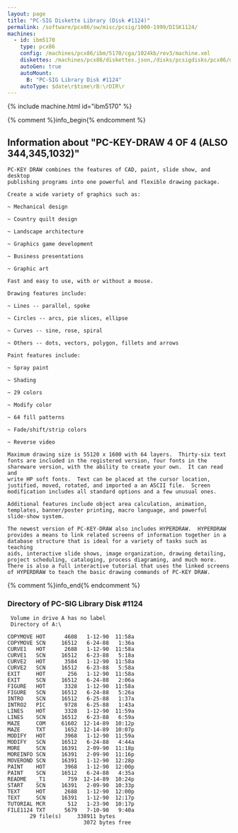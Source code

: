```yaml
---
layout: page
title: "PC-SIG Diskette Library (Disk #1124)"
permalink: /software/pcx86/sw/misc/pcsig/1000-1999/DISK1124/
machines:
  - id: ibm5170
    type: pcx86
    config: /machines/pcx86/ibm/5170/cga/1024kb/rev3/machine.xml
    diskettes: /machines/pcx86/diskettes.json,/disks/pcsigdisks/pcx86/diskettes.json
    autoGen: true
    autoMount:
      B: "PC-SIG Library Disk #1124"
    autoType: $date\r$time\rB:\rDIR\r
---
```


{% include machine.html id="ibm5170" %}

{% comment %}info_begin{% endcomment %}

## Information about "PC-KEY-DRAW 4 OF 4 (ALSO 344,345,1032)"

    PC-KEY DRAW combines the features of CAD, paint, slide show, and desktop
    publishing programs into one powerful and flexible drawing package.
    
    Create a wide variety of graphics such as:
    
    ~ Mechanical design
    
    ~ Country quilt design
    
    ~ Landscape architecture
    
    ~ Graphics game development
    
    ~ Business presentations
    
    ~ Graphic art
    
    Fast and easy to use, with or without a mouse.
    
    Drawing features include:
    
    ~ Lines -- parallel, spoke
    
    ~ Circles -- arcs, pie slices, ellipse
    
    ~ Curves -- sine, rose, spiral
    
    ~ Others -- dots, vectors, polygon, fillets and arrows
    
    Paint features include:
    
    ~ Spray paint
    
    ~ Shading
    
    ~ 29 colors
    
    ~ Modify color
    
    ~ 64 fill patterns
    
    ~ Fade/shift/strip colors
    
    ~ Reverse video
    
    Maximum drawing size is 55120 x 1600 with 64 layers.  Thirty-six text
    fonts are included in the registered version, four fonts in the
    shareware version, with the ability to create your own.  It can read and
    write HP soft fonts.  Text can be placed at the cursor location,
    justified, moved, rotated, and imported a an ASCII file.  Screen
    modification includes all standard options and a few unusual ones.
    
    Additional features include object area calculation, animation,
    templates, banner/poster printing, macro language, and powerful
    slide-show system.
    
    The newest version of PC-KEY-DRAW also includes HYPERDRAW.  HYPERDRAW
    provides a means to link related screens of information together in a
    database structure that is ideal for a variety of tasks such as teaching
    aids, interactive slide shows, image organization, drawing detailing,
    project scheduling, cataloging, process diagraming, and much more.
    There is also a full interactive tutorial that uses the linked screens
    of HYPERDRAW to teach the basic drawing commands of PC-KEY DRAW.
{% comment %}info_end{% endcomment %}


### Directory of PC-SIG Library Disk #1124

     Volume in drive A has no label
     Directory of A:\

    COPYMOVE HOT      4608   1-12-90  11:58a
    COPYMOVE SCN     16512   6-24-88   1:36a
    CURVE1   HOT      2688   1-12-90  11:58a
    CURVE1   SCN     16512   6-23-88   5:18a
    CURVE2   HOT      3584   1-12-90  11:58a
    CURVE2   SCN     16512   6-23-88   5:58a
    EXIT     HOT       256   1-12-90  11:58a
    EXIT     SCN     16512   6-24-88   2:06a
    FIGURE   HOT      3328   1-12-90  11:58a
    FIGURE   SCN     16512   6-24-88   5:26a
    INTRO    SCN     16512   6-25-88   1:37a
    INTRO2   PIC      9728   6-25-88   1:43a
    LINES    HOT      3328   1-12-90  11:59a
    LINES    SCN     16512   6-23-88   6:59a
    MAZE     COM     61602  12-14-89  10:12p
    MAZE     TXT      1652  12-14-89  10:07p
    MODIFY   HOT      3968   1-12-90  11:59a
    MODIFY   SCN     16512   6-24-88   4:44a
    MORE     SCN     16391   2-09-90  11:18p
    MOREINFO SCN     16391   2-09-90  11:16p
    MOVEROND SCN     16391   1-12-90  12:28p
    PAINT    HOT      3968   1-12-90  12:00p
    PAINT    SCN     16512   6-24-88   4:35a
    README   _T1       759  12-14-89  10:24p
    START    SCN     16391   2-09-90  10:33p
    TEXT     HOT      2688   1-12-90  12:00p
    TEXT     SCN     16391   1-12-90  12:17p
    TUTORIAL MCR       512   1-23-90  10:17p
    FILE1124 TXT      5679   7-10-90   9:40a
           29 file(s)     338911 bytes
                            3072 bytes free
